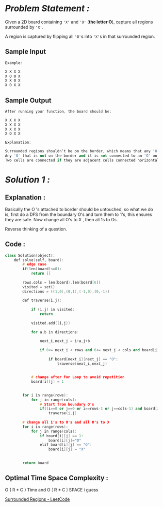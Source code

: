 # *Problem Statement :*

Given a 2D board containing `'X'` and `'O'` (**the letter O**), capture all regions surrounded by `'X'`.

A region is captured by flipping all `'O'`s into `'X'`s in that surrounded region.

## Sample Input

```cpp
Example:

X X X X
X O O X
X X O X
X O X X
```

## Sample Output

```cpp
After running your function, the board should be:

X X X X
X X X X
X X X X
X O X X

Explanation:

Surrounded regions shouldn’t be on the border, which means that any 'O' on the border of the board are not flipped to 'X'. 
Any 'O' that is not on the border and it is not connected to an 'O' on the border will be flipped to 'X'. 
Two cells are connected if they are adjacent cells connected horizontally or vertically.
```

# *Solution 1 :*

## Explanation :

Basically the O 's attached to border should be untouched, so what we do is, first do a DFS from the boundary O's and turn them to 1's, this ensures they are safe. Now change all O's to X , then all 1s to Os.

Reverse thinking of a question.

## Code :

```cpp
class Solution(object):
    def solve(self, board):
        # edge case
        if(len(board)<=0):
            return []
        
        rows,cols = len(board),len(board[0])
        visited = set()
        directions = ((1,0),(0,1),(-1,0),(0,-1))
        
        def traverse(i,j):
            
            if (i,j) in visited:
                return
            
            visited.add((i,j))
            
            for a,b in directions:
                
                next_i,next_j = i+a,j+b
                
                if 0<= next_i < rows and 0<= next_j < cols and board[i][j]=="O":
                    
                    if board[next_i][next_j] == "O":
                        traverse(next_i,next_j)
                        
                        
            # change after For Loop to avoid repetition
            board[i][j] = 1
       
        
        for i in range(rows):
            for j in range(cols):
                # Start from boundary O's
                if((i==0 or j==0 or i==rows-1 or j==cols-1) and board[i][j] == "O"):
                    traverse(i,j)
        
        # change all 1's to O's and all O's to X                                                                      
        for i in range(rows):
            for j in range(cols):
                if board[i][j] == 1:
                    board[i][j]="O"
                elif board[i][j] == "O":
                    board[i][j] = "X"
                    
        
        return board
```

## Optimal Time Space Complexity :

O (  R * C ) Time and O ( R * C ) SPACE i guess

[Surrounded Regions - LeetCode](https://leetcode.com/problems/surrounded-regions/)